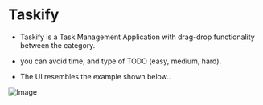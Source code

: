 
# Taskify

- Taskify is a Task Management Application with drag-drop functionality between the category.

- you can avoid time, and type of TODO (easy, medium, hard).


- The UI resembles the example shown below..

![Image](https://utfs.io/f/c63f4dc5-6833-4c65-9b07-e1421d833ee2-ng18dw.png)






